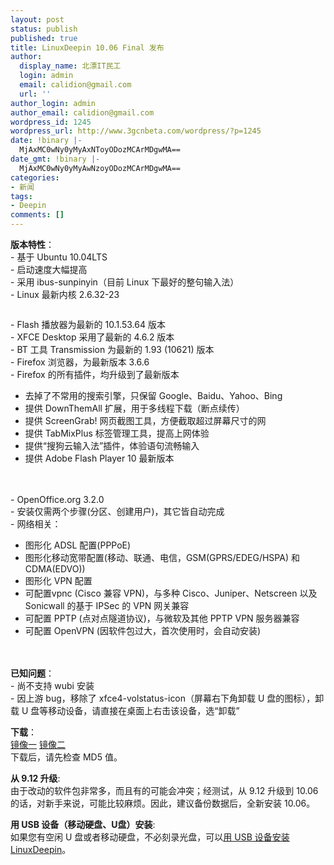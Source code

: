 ```yaml
---
layout: post
status: publish
published: true
title: LinuxDeepin 10.06 Final 发布
author:
  display_name: 北漂IT民工
  login: admin
  email: calidion@gmail.com
  url: ''
author_login: admin
author_email: calidion@gmail.com
wordpress_id: 1245
wordpress_url: http://www.3gcnbeta.com/wordpress/?p=1245
date: !binary |-
  MjAxMC0wNy0yMyAxNToyODozMCArMDgwMA==
date_gmt: !binary |-
  MjAxMC0wNy0yMyAwNzoyODozMCArMDgwMA==
categories:
- 新闻
tags:
- Deepin
comments: []
---
```

<p><strong>版本特性</strong>：<br />
- 基于 Ubuntu 10.04LTS<br />
- 启动速度大幅提高<br />
- 采用 ibus-sunpinyin（目前 Linux 下最好的整句输入法）<br />
- Linux 最新内核 2.6.32-23</p>
<p><img src="http://i.imagehost.org/0088/20100717153224015.png" alt="" /><img src="http://i.imagehost.org/0011/20100717174559437.png" alt="" /><img src="http://a.imagehost.org/0219/20100719104124390.png" alt="" /><img src="http://i.imagehost.org/0408/20100719103716140.png" alt="" /><img src="http://i.imagehost.org/0812/20100719103951796.png" alt="" /><img src="http://j.imagehost.org/0502/Screenshot-3.png" alt="" /><img src="http://j.imagehost.org/0383/Screenshot-4.png" alt="" /><img src="http://i.imagehost.org/0284/Screenshot-5.png" alt="" /><img src="http://i.imagehost.org/0094/Screenshot-6.png" alt="" /><img src="http://i.imagehost.org/0983/Screenshot-7.png" alt="" /><img src="http://a.imagehost.org/0290/Screenshot-8.png" alt="" /><img src="http://a.imagehost.org/0200/Screenshot-9.png" alt="" /></p>
<p>- Flash 播放器为最新的 10.1.53.64 版本<br />
- XFCE Desktop 采用了最新的 4.6.2 版本<br />
- BT 工具 Transmission 为最新的 1.93 (10621) 版本<br />
- Firefox 浏览器，为最新版本 3.6.6<br />
- Firefox 的所有插件，均升级到了最新版本</p>
<ul>
<li>去掉了不常用的搜索引擎，只保留 Google、Baidu、Yahoo、Bing</li>
<li>提供 DownThemAll 扩展，用于多线程下载（断点续传）</li>
<li>提供 ScreenGrab! 网页截图工具，方便截取超过屏幕尺寸的网</li>
<li>提供 TabMixPlus 标签管理工具，提高上网体验</li>
<li>提供&ldquo;搜狗云输入法&rdquo;插件，体验语句流畅输入</li>
<li>提供 Adobe Flash Player 10 最新版本</li><br />
</ul><br />
- OpenOffice.org 3.2.0<br />
- 安装仅需两个步骤(分区、创建用户)，其它皆自动完成<br />
- 网络相关：</p>
<ul>
<li>图形化 ADSL 配置(PPPoE)</li>
<li>图形化移动宽带配置(移动、联通、电信，GSM(GPRS/EDEG/HSPA) 和 CDMA(EDVO))</li>
<li>图形化 VPN 配置</li>
<li>可配置vpnc (Cisco 兼容 VPN)，与多种 Cisco、Juniper、Netscreen 以及 Sonicwall 的基于 IPSec 的 VPN 网关兼容</li>
<li>可配置 PPTP (点对点隧道协议)，与微软及其他 PPTP VPN 服务器兼容</li>
<li>可配置 OpenVPN (因软件包过大，首次使用时，会自动安装)</li><br />
</ul><br />
<strong>已知问题</strong>：<br />
- 尚不支持 wubi 安装<br />
- 因上游 bug，移除了 xfce4-volstatus-icon（屏幕右下角卸载 U 盘的图标），卸载 U 盘等移动设备，请直接在桌面上右击该设备，选&ldquo;卸载&rdquo;</p>
<p><strong>下载</strong>：<br />
<a href="http://ubuntu.srt.cn/Deepin">镜像一</a> <a href="http://ftp.osuosl.org/pub/deepin/">镜像二</a><br />
下载后，请先检查 MD5 值。</p>
<p><strong>从 9.12 升级</strong>:<br />
由于改动的软件包非常多，而且有的可能会冲突；经测试，从 9.12 升级到 10.06 的话，对新手来说，可能比较麻烦。因此，建议备份数据后，全新安装 10.06。</p>
<p><strong>用 USB 设备（移动硬盘、U盘）安装</strong>:<br />
如果您有空闲 U 盘或者移动硬盘，不必刻录光盘，可以<a href="http://linux.deepin.org/help/9.12/install/usb">用 USB 设备安装 LinuxDeepin</a>。</p>
